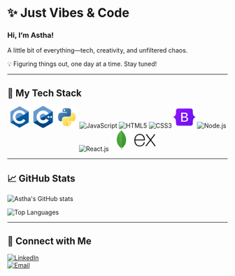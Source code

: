 # ✨ Just Vibes & Code  

### Hi, I’m Astha!  
A little bit of everything—tech, creativity, and unfiltered chaos.    

💡 Figuring things out, one day at a time. Stay tuned!  



---

## 🚀 My Tech Stack  

<div align="center">
  <img src="https://github.com/devicons/devicon/blob/master/icons/c/c-original.svg" alt="C" width="50" height="50"/>
  <img src="https://github.com/devicons/devicon/blob/master/icons/cplusplus/cplusplus-original.svg" alt="C++" width="50" height="50"/>
  <img src="https://github.com/devicons/devicon/blob/master/icons/python/python-original.svg" alt="Python" width="50" height="50"/>
  <img src="https://media.giphy.com/media/XAxylRMCdpbEWUAvr8/giphy.gif" alt="JavaScript" width="50" height="50"/>
  <img src="https://media.giphy.com/media/fsEaZldNC8A1PJ3mwp/giphy.gif" alt="HTML5" width="50" height="50"/>
  <img src="https://media.giphy.com/media/ln7z2eWriiQAllfVcn/giphy.gif" alt="CSS3" width="50" height="50"/>
  <img src="https://github.com/devicons/devicon/blob/master/icons/bootstrap/bootstrap-original.svg" alt="Bootstrap" width="50" height="50"/>
  <img src="https://media.giphy.com/media/IdyAQJVN2kVPNUrojM/giphy.gif" alt="Node.js" width="50" height="50"/>
  <img src="https://media.giphy.com/media/eNAsjO55tPbgaor7ma/giphy.gif" alt="React.js" width="50" height="50"/>
  <img src="https://github.com/devicons/devicon/blob/master/icons/mongodb/mongodb-original.svg" alt="MongoDB" width="50" height="50"/>
  <img src="https://github.com/devicons/devicon/blob/master/icons/express/express-original.svg" alt="Express.js" width="50" height="50"/>
</div>  

---


## 📈 GitHub Stats  
![Astha's GitHub stats](https://github-readme-stats.vercel.app/api?username=astha2275&show_icons=true&theme=radical)  

![Top Languages](https://github-readme-stats.vercel.app/api/top-langs/?username=astha2275&layout=compact&theme=radical)
  

---

## 🔗 Connect with Me  
[![LinkedIn](https://img.shields.io/badge/LinkedIn-blue?style=for-the-badge&logo=linkedin)](https://www.linkedin.com/in/astha-tripathi-82a2a9289/)  
[![Email](https://img.shields.io/badge/Email-red?style=for-the-badge&logo=gmail)](mailto:asthatripathii404@gmail.com)  

 
